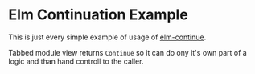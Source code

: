 # Elm Continuation Example

This is just every simple example of usage of [elm-continue](https://package.elm-lang.org/packages/turboMaCk/elm-continue/latest/).

Tabbed module view returns `Continue` so it can do ony it's own part of a logic and than hand controll to the caller.
